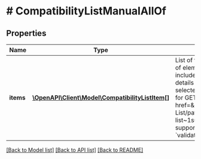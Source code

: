 # # CompatibilityListManualAllOf

## Properties

Name | Type | Description | Notes
------------ | ------------- | ------------- | -------------
**items** | [**\OpenAPI\Client\Model\CompatibilityListItem[]**](CompatibilityListItem.md) | List of the compatible items. Maximum number of elements on the list depends on type of included compatible items. Configuration and details concerning the compatible items in selected category are provided in the response for GET &lt;a href&#x3D;\&quot;/documentation/#tag/Compatibility-List/paths/~1sale~1compatibility-list~1supported-categories/get\&quot;&gt; supported-categories&lt;/a&gt; resource in &#x60;validationRules&#x60; object. | 

[[Back to Model list]](../../README.md#documentation-for-models) [[Back to API list]](../../README.md#documentation-for-api-endpoints) [[Back to README]](../../README.md)


